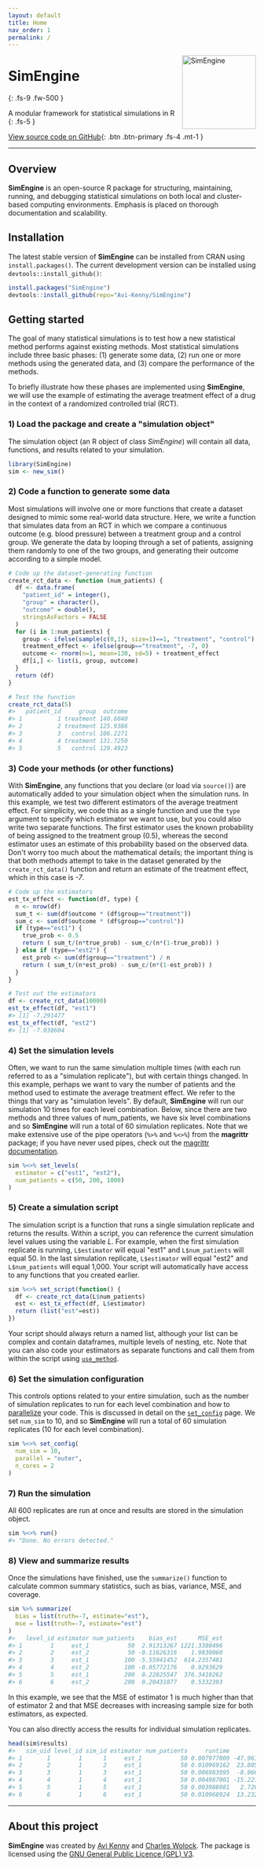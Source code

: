 ```yaml
---
layout: default
title: Home
nav_order: 1
permalink: /
---
```


<img src="assets/images/logo.png" align="right" alt="SimEngine" style="height:150px">

# SimEngine
{: .fs-9 .fw-500 }

A modular framework for statistical simulations in R
{: .fs-5 }

<a href="https://github.com/Avi-Kenny/SimEngine" target="_blank">View source code on GitHub</a>{: .btn .btn-primary .fs-4 .mt-1 }

---

## Overview

**SimEngine** is an open-source R package for structuring, maintaining, running, and debugging statistical simulations on both local and cluster-based computing environments. Emphasis is placed on thorough documentation and scalability.

## Installation

The latest stable version of **SimEngine** can be installed from CRAN using `install.packages()`. The current development version can be installed using `devtools::install_github()`:

```R
install.packages("SimEngine")
devtools::install_github(repo="Avi-Kenny/SimEngine")
```

## Getting started

The goal of many statistical simulations is to test how a new statistical method performs against existing methods. Most statistical simulations include three basic phases: (1) generate some data, (2) run one or more methods using the generated data, and (3) compare the performance of the methods. 

To briefly illustrate how these phases are implemented using **SimEngine**, we will use the example of estimating the average treatment effect of a drug in the context of a randomized controlled trial (RCT).

### 1) Load the package and create a "simulation object"

The simulation object (an R object of class *SimEngine*) will contain all data, functions, and results related to your simulation.

```R
library(SimEngine)
sim <- new_sim()
```

### 2) Code a function to generate some data

Most simulations will involve one or more functions that create a dataset designed to mimic some real-world data structure. Here, we write a function that simulates data from an RCT in which we compare a continuous outcome (e.g. blood pressure) between a treatment group and a control group. We generate the data by looping through a set of patients, assigning them randomly to one of the two groups, and generating their outcome according to a simple model.

```R
# Code up the dataset-generating function
create_rct_data <- function (num_patients) {
  df <- data.frame(
    "patient_id" = integer(),
    "group" = character(),
    "outcome" = double(),
    stringsAsFactors = FALSE
  )
  for (i in 1:num_patients) {
    group <- ifelse(sample(c(0,1), size=1)==1, "treatment", "control")
    treatment_effect <- ifelse(group=="treatment", -7, 0)
    outcome <- rnorm(n=1, mean=130, sd=5) + treatment_effect
    df[i,] <- list(i, group, outcome)
  }
  return (df)
}

# Test the function
create_rct_data(5)
#>   patient_id     group  outcome
#> 1          1 treatment 140.6040
#> 2          2 treatment 125.9386
#> 3          3   control 106.2271
#> 4          4 treatment 131.7250
#> 5          5   control 129.4923
```

### 3) Code your methods (or other functions)

With **SimEngine**, any functions that you declare (or load via `source()`) are automatically added to your simulation object when the simulation runs. In this example, we test two different estimators of the average treatment effect. For simplicity, we code this as a single function and use the `type` argument to specify which estimator we want to use, but you could also write two separate functions. The first estimator uses the known probability of being assigned to the treatment group (0.5), whereas the second estimator uses an estimate of this probability based on the observed data. Don't worry too much about the mathematical details; the important thing is that both methods attempt to take in the dataset generated by the `create_rct_data()` function and return an estimate of the treatment effect, which in this case is *-7*.

```R
# Code up the estimators
est_tx_effect <- function(df, type) {
  n <- nrow(df)
  sum_t <- sum(df$outcome * (df$group=="treatment"))
  sum_c <- sum(df$outcome * (df$group=="control"))
  if (type=="est1") {
    true_prob <- 0.5
    return ( sum_t/(n*true_prob) - sum_c/(n*(1-true_prob)) )
  } else if (type=="est2") {
    est_prob <- sum(df$group=="treatment") / n
    return ( sum_t/(n*est_prob) - sum_c/(n*(1-est_prob)) )
  }
}

# Test out the estimators
df <- create_rct_data(10000)
est_tx_effect(df, "est1")
#> [1] -7.291477
est_tx_effect(df, "est2")
#> [1] -7.038604
```

### 4) Set the simulation levels

Often, we want to run the same simulation multiple times (with each run referred to as a "simulation replicate"), but with certain things changed. In this example, perhaps we want to vary the number of patients and the method used to estimate the average treatment effect. We refer to the things that vary as "simulation levels". By default, **SimEngine** will run our simulation 10 times for each level combination. Below, since there are two methods and three values of num_patients, we have six level combinations and so **SimEngine** will run a total of 60 simulation replicates. Note that we make extensive use of the pipe operators (`%>%` and `%<>%`) from the **magrittr** package; if you have never used pipes, check out the <a href="https://magrittr.tidyverse.org" target="_blank">magrittr documentation</a>.

```R
sim %<>% set_levels(
  estimator = c("est1", "est2"),
  num_patients = c(50, 200, 1000)
)
```

### 5) Create a simulation script

The simulation script is a function that runs a single simulation replicate and returns the results. Within a script, you can reference the current simulation level values using the variable *L*. For example, when the first simulation replicate is running, `L$estimator` will equal "est1" and `L$num_patients` will equal 50. In the last simulation replicate, `L$estimator` will equal "est2" and `L$num_patients` will equal 1,000. Your script will automatically have access to any functions that you created earlier.

```R
sim %<>% set_script(function() {
  df <- create_rct_data(L$num_patients)
  est <- est_tx_effect(df, L$estimator)
  return (list("est"=est))
})
```

Your script should always return a named list, although your list can be complex and contain dataframes, multiple levels of nesting, etc. Note that you can also code your estimators as separate functions and call them from within the script using <a href="/docs/function-reference/use_method.html" target="_blank">`use_method`</a>.

### 6) Set the simulation configuration

This controls options related to your entire simulation, such as the number of simulation replicates to run for each level combination and how to <a href="/docs/parallelization.html" target="_blank">parallelize</a> your code. This is discussed in detail on the <a href="/docs/function-reference/set_config.html" target="_blank">`set_config`</a> page. We set `num_sim` to 10, and so **SimEngine** will run a total of 60 simulation replicates (10 for each level combination).

```R
sim %<>% set_config(
  num_sim = 10,
  parallel = "outer",
  n_cores = 2
)
```

### 7) Run the simulation

All 600 replicates are run at once and results are stored in the simulation object.

```R
sim %<>% run()
#> "Done. No errors detected."
```

### 8) View and summarize results

Once the simulations have finished, use the `summarize()` function to calculate common summary statistics, such as bias, variance, MSE, and coverage.

```R
sim %>% summarize(
  bias = list(truth=-7, estimate="est"),
  mse = list(truth=-7, estimate="est")
)
#>   level_id estimator num_patients    bias_est      MSE_est
#> 1        1     est_1           50  2.91313267 1221.3380496
#> 2        2     est_2           50 -0.11626316    1.9830060
#> 3        3     est_1          100 -5.55941452  614.2357481
#> 4        4     est_2          100 -0.05772176    0.9293629
#> 5        5     est_1          200  0.22825547  376.3410262
#> 6        6     est_2          200  0.20431877    0.5332393
```

In this example, we see that the MSE of estimator 1 is much higher than that of estimator 2 and that MSE decreases with increasing sample size for both estimators, as expected.

You can also directly access the results for individual simulation replicates.

```R
head(sim$results)
#>   sim_uid level_id sim_id estimator num_patients     runtime        est
#> 1       1        1      1     est_1           50 0.007977009 -47.961709
#> 2       2        1      2     est_1           50 0.010969162  23.805217
#> 3       3        1      3     est_1           50 0.006983995  -8.066438
#> 4       4        1      4     est_1           50 0.004987001 -15.221781
#> 5       5        1      5     est_1           50 0.003988981   2.726603
#> 6       6        1      6     est_1           50 0.010968924  13.232685
```

---

## About this project

**SimEngine** was created by <a href="https://github.com/Avi-Kenny" target="_blank">Avi Kenny</a> and <a href="https://github.com/cwolock" target="_blank">Charles Wolock</a>. The package is licensed using the <a href="https://github.com/Avi-Kenny/SimEngine/blob/master/LICENSE.txt" target="_blank">GNU General Public Licence (GPL) V3</a>.
